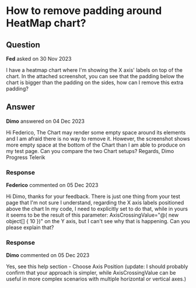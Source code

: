 # How to remove padding around HeatMap chart?

## Question

**Fed** asked on 30 Nov 2023

I have a heatmap chart where I'm showing the X axis' labels on top of the chart. In the attached screenshot, you can see that the padding below the chart is bigger than the padding on the sides, how can I remove this extra padding?

## Answer

**Dimo** answered on 04 Dec 2023

Hi Federico, The Chart may render some empty space around its elements and I am afraid there is no way to remove it. However, the screenshot shows more empty space at the bottom of the Chart than I am able to produce on my test page. Can you compare the two Chart setups? Regards, Dimo Progress Telerik

### Response

**Federico** commented on 05 Dec 2023

Hi Dimo, thanks for your feedback. There is just one thing from your test page that I'm not sure I understand, regarding the X axis labels positioned above the chart In my code, I need to explicitly set <ChartXAxisLabels Position=ChartAxisLabelsPosition.End /> to do that, while in yours it seems to be the result of this parameter: AxisCrossingValue="@( new object[] { 10 })" on the Y axis, but I can't see why that is happening. Can you please explain that?

### Response

**Dimo** commented on 05 Dec 2023

Yes, see this help section - Choose Axis Position (update: I should probably confirm that your approach is simpler, while AxisCrossingValue can be useful in more complex scenarios with multiple horizontal or vertical axes.)
